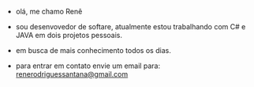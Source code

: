 - olá, me chamo Renê 
- sou desenvovedor de softare, atualmente estou trabalhando com C# e JAVA em dois projetos pessoais.
- em busca de mais conhecimento todos os dias.

- para entrar em contato envie um email para: renerodriguessantana@gmail.com

<!---
renerodrigues/renerodrigues is a ✨ special ✨ repository because its `README.md` (this file) appears on your GitHub profile.
You can click the Preview link to take a look at your changes.
--->
